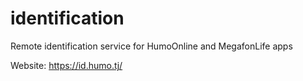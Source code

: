 # identification

Remote identification service for HumoOnline and MegafonLife apps

Website: https://id.humo.tj/
